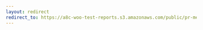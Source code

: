 ```yaml
---
layout: redirect
redirect_to: https://a8c-woo-test-reports.s3.amazonaws.com/public/pr-merge/43203/e2e/index.html
---
```


